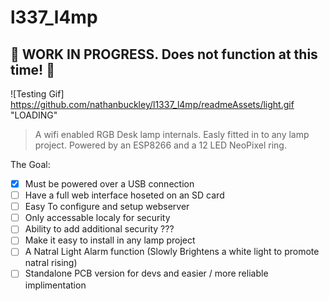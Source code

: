 l337_l4mp
=========

## :construction: WORK IN PROGRESS. Does not function at this time! :construction:

![Testing Gif] https://github.com/nathanbuckley/l1337_l4mp/readmeAssets/light.gif "LOADING"

> A wifi enabled RGB Desk lamp internals. Easly fitted in to any lamp project. Powered by an ESP8266 and a 12 LED NeoPixel ring.

The Goal:

- [x]  Must be powered over a USB connection
- [ ]  Have a full web interface hoseted on an SD card
- [ ]  Easy To configure and setup webserver
- [ ]  Only accessable localy for security
- [ ]  Ability to add additional security ???
- [ ]  Make it easy to install in any lamp project
- [ ]  A Natral Light Alarm function (Slowly Brightens a white light to promote natral rising)
- [ ] Standalone PCB version for devs and easier / more reliable implimentation  
